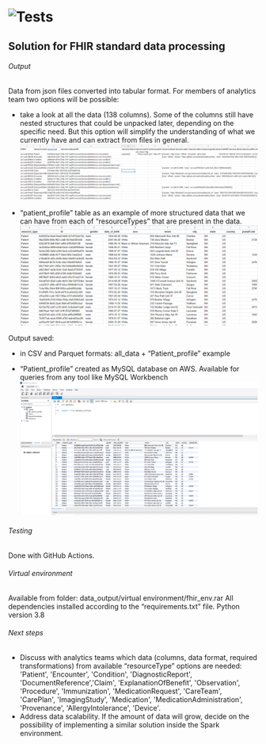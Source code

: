 # ![Tests](https://github.com/Altz79/code-20220104---fedirbaronenko/actions/workflows/python-app.yml/badge.svg)

## Solution for FHIR standard data processing

###### Output
Data from json files converted into tabular format. For members of analytics team two options will be possible:
- take a look at all the data (138 columns). Some of the columns still have nested structures that could be unpacked later, depending on the specific need. But this option will simplify the understanding of what we currently have and can extract from files in general.
![all_data](/assets/images/all_data.png)

- “patient_profile” table as an example of more structured data that we can have from each of “resourceTypes” that are present in the data.
![patient_profile](/assets/images/patient_profile.png)

Output saved:
- in CSV and Parquet formats: all_data + “Patient_profile” example

- “Patient_profile” created as MySQL database on AWS. Available for queries from any tool like MySQL Workbench
![MySQL Workbench](/assets/images/msql_workbench.png)

###### Testing
Done with GitHub Actions.

###### Virtual environment 
Available from folder: data_output/virtual environment/fhir_env.rar
All dependencies installed according to the “requirements.txt” file. Python version 3.8

###### Next steps
- Discuss with analytics teams which data (columns, data format, required transformations) from available “resourceType” options are needed: 'Patient', 'Encounter', 'Condition', 'DiagnosticReport', 'DocumentReference','Claim', 'ExplanationOfBenefit', 'Observation', 'Procedure', 'Immunization', 'MedicationRequest', 'CareTeam', 'CarePlan', 'ImagingStudy', 'Medication', 'MedicationAdministration', 'Provenance', 'AllergyIntolerance', 'Device'.
- Address data scalability. If the amount of data will grow, decide on the possibility of implementing a similar solution inside the Spark environment. 
